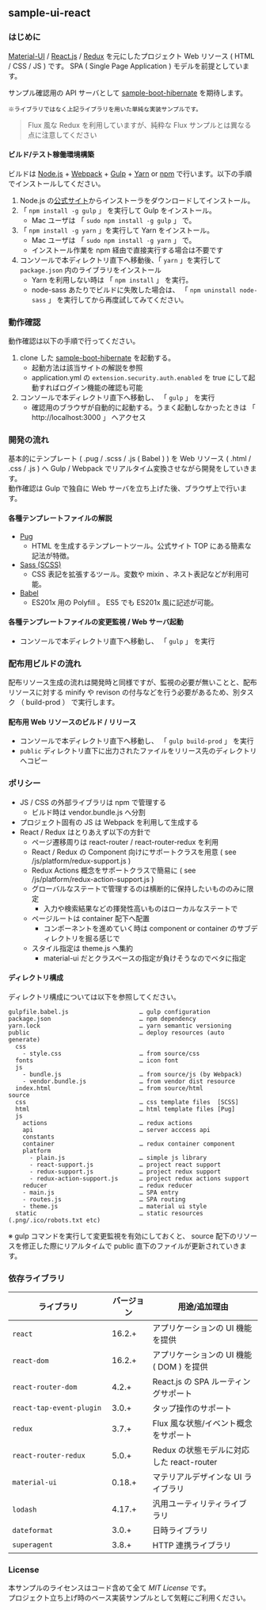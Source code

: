 sample-ui-react
---

### はじめに

[Material-UI](http://www.material-ui.com) / [React.js](https://facebook.github.io/react/) / [Redux](https://github.com/reactjs/redux) を元にしたプロジェクト Web リソース ( HTML / CSS / JS ) です。 SPA ( Single Page Application ) モデルを前提としています。  

サンプル確認用の API サーバとして [sample-boot-hibernate](https://github.com/jkazama/sample-boot-hibernate) を期待します。

`※ライブラリではなく上記ライブラリを用いた単純な実装サンプルです。`

> Flux 風な Redux を利用していますが、純粋な Flux サンプルとは異なる点に注意してください

#### ビルド/テスト稼働環境構築

ビルドは [Node.js](http://nodejs.jp/) + [Webpack](https://webpack.github.io/) + [Gulp](http://gulpjs.com/) + [Yarn](https://yarnpkg.com/) or [npm](https://www.npmjs.com/) で行います。以下の手順でインストールしてください。

1. Node.js の[公式サイト](http://nodejs.jp/)からインストーラをダウンロードしてインストール。
1. 「 `npm install -g gulp` 」 を実行して Gulp をインストール。
    - Mac ユーザは 「 `sudo npm install -g gulp` 」 で。
1. 「 `npm install -g yarn` 」を実行して Yarn をインストール。
    - Mac ユーザは 「 `sudo npm install -g yarn` 」 で。
    - インストール作業を npm 経由で直接実行する場合は不要です
1. コンソールで本ディレクトリ直下へ移動後、「 `yarn` 」を実行して `package.json` 内のライブラリをインストール
    - Yarn を利用しない時は 「 `npm install` 」 を実行。
    - node-sass あたりでビルドに失敗した場合は、 「 `npm uninstall node-sass` 」 を実行してから再度試してみてください。

### 動作確認

動作確認は以下の手順で行ってください。

1. clone した [sample-boot-hibernate](https://github.com/jkazama/sample-boot-hibernate) を起動する。
    - 起動方法は該当サイトの解説を参照
    - application.yml の `extension.security.auth.enabled` を true にして起動すればログイン機能の確認も可能
1. コンソールで本ディレクトリ直下へ移動し、 「 `gulp` 」 を実行
    - 確認用のブラウザが自動的に起動する。うまく起動しなかったときは 「 http://localhost:3000 」 へアクセス

### 開発の流れ

基本的にテンプレート ( .pug / .scss / .js ( Babel ) ) を Web リソース ( .html / .css / .js ) へ Gulp / Webpack でリアルタイム変換させながら開発をしていきます。  
動作確認は Gulp で独自に Web サーバを立ち上げた後、ブラウザ上で行います。  

#### 各種テンプレートファイルの解説

- [Pug](https://github.com/pugjs/pug)
    - HTML を生成するテンプレートツール。公式サイト TOP にある簡素な記法が特徴。
- [Sass (SCSS)](http://sass-lang.com/)
    - CSS 表記を拡張するツール。変数や mixin 、ネスト表記などが利用可能。
- [Babel](https://babeljs.io/)
    - ES201x 用の Polyfill 。 ES5 でも ES201x 風に記述が可能。

#### 各種テンプレートファイルの変更監視 / Web サーバ起動

+ コンソールで本ディレクトリ直下へ移動し、 「 `gulp` 」 を実行

### 配布用ビルドの流れ

配布リソース生成の流れは開発時と同様ですが、監視の必要が無いことと、配布リソースに対する minify や revison の付与などを行う必要があるため、別タスク （ build-prod ） で実行します。

#### 配布用 Web リソースのビルド / リリース

+ コンソールで本ディレクトリ直下へ移動し、 「 `gulp build-prod` 」 を実行
+ `public` ディレクトリ直下に出力されたファイルをリリース先のディレクトリへコピー

### ポリシー

- JS / CSS の外部ライブラリは npm で管理する
    - ビルド時は vendor.bundle.js へ分割
- プロジェクト固有の JS は Webpack を利用して生成する
- React / Redux はとりあえず以下の方針で
    - ページ遷移周りは react-router / react-router-redux を利用
    - React / Redux の Component 向けにサポートクラスを用意 ( see /js/platform/redux-support.js )
    - Redux Actions 概念をサポートクラスで簡易に ( see /js/platform/redux-action-support.js )
    - グローバルなステートで管理するのは横断的に保持したいもののみに限定
        - 入力や検索結果などの揮発性高いものはローカルなステートで
    - ページルートは container 配下へ配置
        - コンポーネントを進めていく時は component or container のサブディレクトリを掘る感じで
    - スタイル指定は theme.js へ集約
        - material-ui だとクラスベースの指定が負けそうなのでベタに指定

#### ディレクトリ構成

ディレクトリ構成については以下を参照してください。

```
gulpfile.babel.js                    … gulp configuration
package.json                         … npm dependency
yarn.lock                            … yarn semantic versioning
public                               … deploy resources (auto generate)
  css
    - style.css                      … from source/css
  fonts                              … icon font
  js
    - bundle.js                      … from source/js (by Webpack)
    - vendor.bundle.js               … from vendor dist resource
  index.html                         … from source/html
source
  css                                … css template files  [SCSS]
  html                               … html template files [Pug]
  js
    actions                          … redux actions
    api                              … server acccess api
    constants
    container                        … redux container component
    platform
      - plain.js                     … simple js library
      - react-support.js             … project react support
      - redux-support.js             … project redux support
      - redux-action-support.js      … project redux actions support
    reducer                          … redux reducer
    - main.js                        … SPA entry
    - routes.js                      … SPA routing
    - theme.js                       … material ui style
  static                             … static resources (.png/.ico/robots.txt etc)
```

※ gulp コマンドを実行して変更監視を有効にしておくと、 source 配下のリソースを修正した際にリアルタイムで public 直下のファイルが更新されていきます。

### 依存ライブラリ

| ライブラリ               | バージョン | 用途/追加理由 |
| ----------------------- | -------- | ------------- |
| `react`　　　　　　　　　  | 16.2.+    | アプリケーションの UI 機能を提供 |
| `react-dom`　　　　　　　  | 16.2.+    | アプリケーションの UI 機能 ( DOM ) を提供 |
| `react-router-dom`        | 4.2.+    | React.js の SPA ルーティングサポート |
| `react-tap-event-plugin`  | 3.0.+    | タップ操作のサポート |
| `redux`                   | 3.7.+     | Flux 風な状態/イベント概念をサポート |
| `react-router-redux`      | 5.0.+     | Redux の状態モデルに対応した react-router |
| `material-ui`             | 0.18.+    | マテリアルデザインな UI ライブラリ |
| `lodash` 　　　　　　　　  | 4.17.+    | 汎用ユーティリティライブラリ |
| `dateformat`　　　　　　   | 3.0.+    | 日時ライブラリ |
| `superagent`              | 3.8.+    | HTTP 連携ライブラリ |

### License

本サンプルのライセンスはコード含めて全て *MIT License* です。  
プロジェクト立ち上げ時のベース実装サンプルとして気軽にご利用ください。

